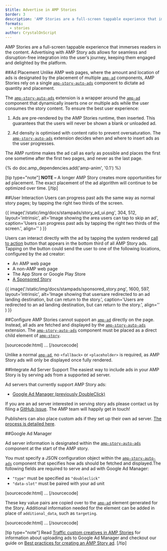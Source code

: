 ```yaml
---
$title: Advertise in AMP Stories
$order: 3
description: 'AMP Stories are a full-screen tappable experience that immerses readers in the content. Advertising with AMP Story ads allows for seamless and disruption-free ...'
formats:
  - stories
author: CrystalOnScript
---
```


AMP Stories are a full-screen tappable experience that immerses readers in the content. Advertising with AMP Story ads allows for seamless and disruption-free integration into the user’s journey, keeping them engaged and delighted by the platform.

##Ad Placement
Unlike AMP web pages, where the amount and location of ads is designated by the placement of multiple [`amp-ad`](../../../documentation/components/reference/amp-ad.md) components, AMP Stories rely on a single  [`amp-story-auto-ads`](../../../documentation/components/reference/amp-story-auto-ads.md) component to dictate ad quantity and placement.

The [`amp-story-auto-ads`](../../../documentation/components/reference/amp-story-auto-ads.md) extension is a wrapper around the [`amp-ad`](../../../documentation/components/reference/amp-ad.md) component that dynamically inserts one or multiple ads while the user consumes the story content. To ensure the best user experience:

1. Ads are pre-rendered by the AMP Stories runtime, then inserted. This guarantees that the users will never be shown a blank or unloaded ad.

2. Ad density is optimised with content ratio to prevent oversaturation. The [`amp-story-auto-ads`](../../../documentation/components/reference/amp-story-auto-ads.md) extension decides when and where to insert ads as the user progresses.

The AMP runtime makes the ad call as early as possible and places the first one sometime after the first two pages, and never as the last page.

{% do doc.amp_dependencies.add('amp-anim', '0.1') %}

<amp-anim width=360 height=640 src="/static/img/docs/stampads/stamp_gif_ad.gif">
  <amp-img placeholder width=360 height=640 src="/static/img/docs/stampads/stamp_gif_still.png">
  </amp-img>
</amp-anim>

[tip type="note"]
**NOTE –** A longer AMP Story creates more opportunities for ad placement. The exact placement of the ad algorithm will continue to be optimized over time.
[/tip]

##User Interaction
Users can progress past ads the same way as normal story pages; by tapping the right two thirds of the screen.

{{ image('/static/img/docs/stampads/story_ad_ui.png', 304, 512, layout='intrinsic', alt='Image showing the area users can tap to skip an ad', caption='Users can progress past ads by tapping the right two thirds of the screen.', align='' ) }}

Users can interact directly with the ad by tapping the system rendered [call to action](story_ads_best_practices.md#call-to-action-button-text-enum) button that appears in the bottom third of all AMP Story ads. Tapping on the button could send the user to one of the following locations, configured by the ad creator:

* An AMP web page
* A non-AMP web page
* The App Store or Google Play Store
* [A Sponsored Story](story_ads_best_practices.md#sponsored-story)

{{ image('/static/img/docs/stampads/sponsored_story.png', 1600, 597, layout='intrinsic', alt='Image showing that usersare redirected to an ad landing destination, but can return to the story.', caption='Users are redirected to an ad landing destination, but can return to the story.', align='' ) }}

##Configure
AMP Stories cannot support an [`amp-ad`](../../../documentation/components/reference/amp-ad.md) directly on the page. Instead, all ads are fetched and displayed by the [`amp-story-auto-ads`](../../../documentation/components/reference/amp-story-auto-ads.md) extension. The [`amp-story-auto-ads`](../../../documentation/components/reference/amp-story-auto-ads.md) component must be placed as a direct child element of [`amp-story`](../../../documentation/components/reference/amp-story.md).

[sourcecode:html]
<amp-story>
  <amp-story-auto-ads>
    <script type="application/json">
      {
        "ad-attributes": {
          // ad server configuration
        }
      }
    </script>
  </amp-story-auto-ads>
  <amp-story-page>
  ...
</amp-story>
[/sourcecode]

Unlike a normal [`amp-ad`](../../../documentation/components/reference/amp-ad.md), no `<fallback>` or `<placeholder>` is required, as AMP Story ads will only be displayed once fully rendered.

##Integrate Ad Server Support
The easiest way to include ads in your AMP Story is by serving ads from a supported ad server.

Ad servers that currently support AMP Story ads:

* [Google Ad Manager (previously  DoubleClick)](advertise_amp_stories.md#google-ad-manager)

If you are an ad server interested in serving story ads please contact us by filing a [GitHub Issue](https://github.com/ampproject/amphtml/issues/new). The AMP team will happily get in touch!

Publishers can also place custom ads if they set up their own ad server. [The process is detailed here](https://github.com/ampproject/amphtml/blob/master/extensions/amp-story/amp-story-ads.md#publisher-placed-ads).

##Google Ad Manager

Ad server information is designated within the [`amp-story-auto-ads`](../../../documentation/components/reference/amp-story-auto-ads.md) component at the start of the AMP story.

You must specify a JSON configuration object within the [`amp-story-auto-ads`](../../../documentation/components/reference/amp-story-auto-ads.md) component that specifies how ads should be fetched and displayed.The following fields are required to serve and ad with Google Ad Manager:

* `"type"`  must be specified as `"doubleclick"`
* `"data-slot"` must be paired with your ad unit

[sourcecode:html]
<amp-story>
  <amp-story-auto-ads>
    <script type="application/json">
      {
        "ad-attributes": {
          "type": "doubleclick",
          "data-slot": "/30497360/a4a/amp_story_dfp_example"
        }
      }
    </script>
  </amp-story-auto-ads>
  <amp-story-page>
  ...
</amp-story>
[/sourcecode]

These key value pairs are copied over to the [`amp-ad`](../../../documentation/components/reference/amp-ad.md) element generated for the Story. Additional information needed for the element can be added in place of `additional_data`, such as `targeting`.

[sourcecode:html]
<amp-story>
  <amp-story-auto-ads>
    <script type="application/json">
     {
       "ad-attributes": {
         "type": "doubleclick",
         "data-slot": "/30497360/a4a/amp_story_dfp_example",
         "additional_data": "additional_data_information"
       }
     }
    </script>
  </amp-story-auto-ads>
  <amp-story-page>
  ...
</amp-story>
[/sourcecode]
  
[tip type="note"]
Read [Traffic custom creatives in AMP Stories](https://support.google.com/admanager/answer/9038178) for information about uploading ads to Google Ad Manager and checkout our guide on [Best practices for creating an AMP Story ad](story_ads_best_practices.md).
[/tip]
